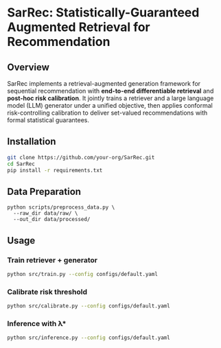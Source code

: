 # SarRec: Statistically-Guaranteed Augmented Retrieval for Recommendation

## Overview
SarRec implements a retrieval-augmented generation framework for sequential recommendation with **end-to-end differentiable retrieval** and **post-hoc risk calibration**. It jointly trains a retriever and a large language model (LLM) generator under a unified objective, then applies conformal risk-controlling calibration to deliver set-valued recommendations with formal statistical guarantees.

## Installation
```bash
git clone https://github.com/your-org/SarRec.git
cd SarRec
pip install -r requirements.txt
```

## Data Preparation
```
python scripts/preprocess_data.py \
  --raw_dir data/raw/ \
  --out_dir data/processed/
```

## Usage
### Train retriever + generator
```bash
python src/train.py --config configs/default.yaml
```

### Calibrate risk threshold
```bash
python src/calibrate.py --config configs/default.yaml
```

### Inference with λ*
```bash
python src/inference.py --config configs/default.yaml
```
